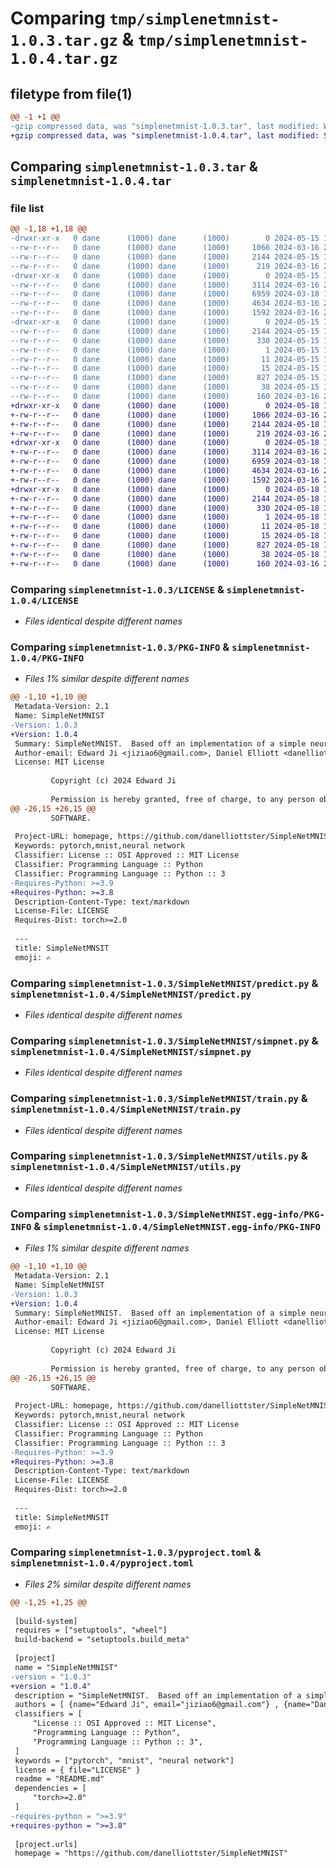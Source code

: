 # Comparing `tmp/simplenetmnist-1.0.3.tar.gz` & `tmp/simplenetmnist-1.0.4.tar.gz`

## filetype from file(1)

```diff
@@ -1 +1 @@
-gzip compressed data, was "simplenetmnist-1.0.3.tar", last modified: Wed May 15 12:11:07 2024, max compression
+gzip compressed data, was "simplenetmnist-1.0.4.tar", last modified: Sat May 18 13:25:59 2024, max compression
```

## Comparing `simplenetmnist-1.0.3.tar` & `simplenetmnist-1.0.4.tar`

### file list

```diff
@@ -1,18 +1,18 @@
-drwxr-xr-x   0 dane      (1000) dane      (1000)        0 2024-05-15 12:11:07.395342 simplenetmnist-1.0.3/
--rw-r--r--   0 dane      (1000) dane      (1000)     1066 2024-03-16 20:05:16.000000 simplenetmnist-1.0.3/LICENSE
--rw-r--r--   0 dane      (1000) dane      (1000)     2144 2024-05-15 12:11:07.395342 simplenetmnist-1.0.3/PKG-INFO
--rw-r--r--   0 dane      (1000) dane      (1000)      219 2024-03-16 20:05:16.000000 simplenetmnist-1.0.3/README.md
-drwxr-xr-x   0 dane      (1000) dane      (1000)        0 2024-05-15 12:11:07.395342 simplenetmnist-1.0.3/SimpleNetMNIST/
--rw-r--r--   0 dane      (1000) dane      (1000)     3114 2024-03-16 20:05:16.000000 simplenetmnist-1.0.3/SimpleNetMNIST/predict.py
--rw-r--r--   0 dane      (1000) dane      (1000)     6959 2024-03-18 17:07:44.000000 simplenetmnist-1.0.3/SimpleNetMNIST/simpnet.py
--rw-r--r--   0 dane      (1000) dane      (1000)     4634 2024-03-16 20:05:16.000000 simplenetmnist-1.0.3/SimpleNetMNIST/train.py
--rw-r--r--   0 dane      (1000) dane      (1000)     1592 2024-03-16 20:05:16.000000 simplenetmnist-1.0.3/SimpleNetMNIST/utils.py
-drwxr-xr-x   0 dane      (1000) dane      (1000)        0 2024-05-15 12:11:07.395342 simplenetmnist-1.0.3/SimpleNetMNIST.egg-info/
--rw-r--r--   0 dane      (1000) dane      (1000)     2144 2024-05-15 12:11:07.000000 simplenetmnist-1.0.3/SimpleNetMNIST.egg-info/PKG-INFO
--rw-r--r--   0 dane      (1000) dane      (1000)      330 2024-05-15 12:11:07.000000 simplenetmnist-1.0.3/SimpleNetMNIST.egg-info/SOURCES.txt
--rw-r--r--   0 dane      (1000) dane      (1000)        1 2024-05-15 12:11:07.000000 simplenetmnist-1.0.3/SimpleNetMNIST.egg-info/dependency_links.txt
--rw-r--r--   0 dane      (1000) dane      (1000)       11 2024-05-15 12:11:07.000000 simplenetmnist-1.0.3/SimpleNetMNIST.egg-info/requires.txt
--rw-r--r--   0 dane      (1000) dane      (1000)       15 2024-05-15 12:11:07.000000 simplenetmnist-1.0.3/SimpleNetMNIST.egg-info/top_level.txt
--rw-r--r--   0 dane      (1000) dane      (1000)      827 2024-05-15 12:10:15.000000 simplenetmnist-1.0.3/pyproject.toml
--rw-r--r--   0 dane      (1000) dane      (1000)       38 2024-05-15 12:11:07.395342 simplenetmnist-1.0.3/setup.cfg
--rw-r--r--   0 dane      (1000) dane      (1000)      160 2024-03-16 21:53:55.000000 simplenetmnist-1.0.3/setup.py
+drwxr-xr-x   0 dane      (1000) dane      (1000)        0 2024-05-18 13:25:59.010821 simplenetmnist-1.0.4/
+-rw-r--r--   0 dane      (1000) dane      (1000)     1066 2024-03-16 20:05:16.000000 simplenetmnist-1.0.4/LICENSE
+-rw-r--r--   0 dane      (1000) dane      (1000)     2144 2024-05-18 13:25:59.010821 simplenetmnist-1.0.4/PKG-INFO
+-rw-r--r--   0 dane      (1000) dane      (1000)      219 2024-03-16 20:05:16.000000 simplenetmnist-1.0.4/README.md
+drwxr-xr-x   0 dane      (1000) dane      (1000)        0 2024-05-18 13:25:59.010821 simplenetmnist-1.0.4/SimpleNetMNIST/
+-rw-r--r--   0 dane      (1000) dane      (1000)     3114 2024-03-16 20:05:16.000000 simplenetmnist-1.0.4/SimpleNetMNIST/predict.py
+-rw-r--r--   0 dane      (1000) dane      (1000)     6959 2024-03-18 17:07:44.000000 simplenetmnist-1.0.4/SimpleNetMNIST/simpnet.py
+-rw-r--r--   0 dane      (1000) dane      (1000)     4634 2024-03-16 20:05:16.000000 simplenetmnist-1.0.4/SimpleNetMNIST/train.py
+-rw-r--r--   0 dane      (1000) dane      (1000)     1592 2024-03-16 20:05:16.000000 simplenetmnist-1.0.4/SimpleNetMNIST/utils.py
+drwxr-xr-x   0 dane      (1000) dane      (1000)        0 2024-05-18 13:25:59.010821 simplenetmnist-1.0.4/SimpleNetMNIST.egg-info/
+-rw-r--r--   0 dane      (1000) dane      (1000)     2144 2024-05-18 13:25:59.000000 simplenetmnist-1.0.4/SimpleNetMNIST.egg-info/PKG-INFO
+-rw-r--r--   0 dane      (1000) dane      (1000)      330 2024-05-18 13:25:59.000000 simplenetmnist-1.0.4/SimpleNetMNIST.egg-info/SOURCES.txt
+-rw-r--r--   0 dane      (1000) dane      (1000)        1 2024-05-18 13:25:59.000000 simplenetmnist-1.0.4/SimpleNetMNIST.egg-info/dependency_links.txt
+-rw-r--r--   0 dane      (1000) dane      (1000)       11 2024-05-18 13:25:59.000000 simplenetmnist-1.0.4/SimpleNetMNIST.egg-info/requires.txt
+-rw-r--r--   0 dane      (1000) dane      (1000)       15 2024-05-18 13:25:59.000000 simplenetmnist-1.0.4/SimpleNetMNIST.egg-info/top_level.txt
+-rw-r--r--   0 dane      (1000) dane      (1000)      827 2024-05-18 13:23:33.000000 simplenetmnist-1.0.4/pyproject.toml
+-rw-r--r--   0 dane      (1000) dane      (1000)       38 2024-05-18 13:25:59.010821 simplenetmnist-1.0.4/setup.cfg
+-rw-r--r--   0 dane      (1000) dane      (1000)      160 2024-03-16 21:53:55.000000 simplenetmnist-1.0.4/setup.py
```

### Comparing `simplenetmnist-1.0.3/LICENSE` & `simplenetmnist-1.0.4/LICENSE`

 * *Files identical despite different names*

### Comparing `simplenetmnist-1.0.3/PKG-INFO` & `simplenetmnist-1.0.4/PKG-INFO`

 * *Files 1% similar despite different names*

```diff
@@ -1,10 +1,10 @@
 Metadata-Version: 2.1
 Name: SimpleNetMNIST
-Version: 1.0.3
+Version: 1.0.4
 Summary: SimpleNetMNIST.  Based off an implementation of a simple neural network for MNIST classification in PyTorch. Created by Edward Ji (https://github.com/Edward-Ji).
 Author-email: Edward Ji <jiziao6@gmail.com>, Daniel Elliott <danelliottster@gmail.com>
 License: MIT License
         
         Copyright (c) 2024 Edward Ji
         
         Permission is hereby granted, free of charge, to any person obtaining a copy
@@ -26,15 +26,15 @@
         SOFTWARE.
         
 Project-URL: homepage, https://github.com/danelliottster/SimpleNetMNIST
 Keywords: pytorch,mnist,neural network
 Classifier: License :: OSI Approved :: MIT License
 Classifier: Programming Language :: Python
 Classifier: Programming Language :: Python :: 3
-Requires-Python: >=3.9
+Requires-Python: >=3.8
 Description-Content-Type: text/markdown
 License-File: LICENSE
 Requires-Dist: torch>=2.0
 
 ---
 title: SimpleNetMNSIT
 emoji: ✍️
```

### Comparing `simplenetmnist-1.0.3/SimpleNetMNIST/predict.py` & `simplenetmnist-1.0.4/SimpleNetMNIST/predict.py`

 * *Files identical despite different names*

### Comparing `simplenetmnist-1.0.3/SimpleNetMNIST/simpnet.py` & `simplenetmnist-1.0.4/SimpleNetMNIST/simpnet.py`

 * *Files identical despite different names*

### Comparing `simplenetmnist-1.0.3/SimpleNetMNIST/train.py` & `simplenetmnist-1.0.4/SimpleNetMNIST/train.py`

 * *Files identical despite different names*

### Comparing `simplenetmnist-1.0.3/SimpleNetMNIST/utils.py` & `simplenetmnist-1.0.4/SimpleNetMNIST/utils.py`

 * *Files identical despite different names*

### Comparing `simplenetmnist-1.0.3/SimpleNetMNIST.egg-info/PKG-INFO` & `simplenetmnist-1.0.4/SimpleNetMNIST.egg-info/PKG-INFO`

 * *Files 1% similar despite different names*

```diff
@@ -1,10 +1,10 @@
 Metadata-Version: 2.1
 Name: SimpleNetMNIST
-Version: 1.0.3
+Version: 1.0.4
 Summary: SimpleNetMNIST.  Based off an implementation of a simple neural network for MNIST classification in PyTorch. Created by Edward Ji (https://github.com/Edward-Ji).
 Author-email: Edward Ji <jiziao6@gmail.com>, Daniel Elliott <danelliottster@gmail.com>
 License: MIT License
         
         Copyright (c) 2024 Edward Ji
         
         Permission is hereby granted, free of charge, to any person obtaining a copy
@@ -26,15 +26,15 @@
         SOFTWARE.
         
 Project-URL: homepage, https://github.com/danelliottster/SimpleNetMNIST
 Keywords: pytorch,mnist,neural network
 Classifier: License :: OSI Approved :: MIT License
 Classifier: Programming Language :: Python
 Classifier: Programming Language :: Python :: 3
-Requires-Python: >=3.9
+Requires-Python: >=3.8
 Description-Content-Type: text/markdown
 License-File: LICENSE
 Requires-Dist: torch>=2.0
 
 ---
 title: SimpleNetMNSIT
 emoji: ✍️
```

### Comparing `simplenetmnist-1.0.3/pyproject.toml` & `simplenetmnist-1.0.4/pyproject.toml`

 * *Files 2% similar despite different names*

```diff
@@ -1,25 +1,25 @@
 
 [build-system]
 requires = ["setuptools", "wheel"]
 build-backend = "setuptools.build_meta"
 
 [project]
 name = "SimpleNetMNIST"
-version = "1.0.3"
+version = "1.0.4"
 description = "SimpleNetMNIST.  Based off an implementation of a simple neural network for MNIST classification in PyTorch. Created by Edward Ji (https://github.com/Edward-Ji)."
 authors = [ {name="Edward Ji", email="jiziao6@gmail.com"} , {name="Daniel Elliott", email="danelliottster@gmail.com"} ]
 classifiers = [
     "License :: OSI Approved :: MIT License",
     "Programming Language :: Python",
     "Programming Language :: Python :: 3",
 ]
 keywords = ["pytorch", "mnist", "neural network"]
 license = { file="LICENSE" }
 readme = "README.md"
 dependencies = [
     "torch>=2.0"
 ]
-requires-python = ">=3.9"
+requires-python = ">=3.8"
 
 [project.urls]
 homepage = "https://github.com/danelliottster/SimpleNetMNIST"
```

